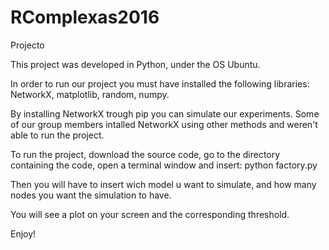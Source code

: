 # RComplexas2016
Projecto

This project was developed in Python, under the OS Ubuntu.

In order to run our project you must have installed the following libraries:
NetworkX, matplotlib, random, numpy.

By installing NetworkX trough pip you can simulate our experiments. Some of our group members intalled NetworkX using other methods and weren't able to run the project.

To run the project, download the source code, go to the directory containing the code, open a terminal window and insert:
python factory.py

Then you will have to insert wich model u want to simulate, and how many nodes you want the simulation to have.

You will see a plot on your screen and the corresponding threshold.

Enjoy!

  
